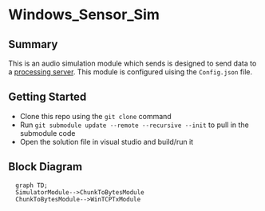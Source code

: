 # Windows_Sensor_Sim

## Summary

This is an audio simulation module which sends is designed to send data to a [processing server](https://github.com/Sense-Scape/Windows_Proc_Serv).
This module is configured uising the ```Config.json``` file. 

## Getting Started

- Clone this repo using the ```git clone``` command
- Run ```git submodule update --remote --recursive --init``` to pull in the submodule code
- Open the solution file in visual studio and build/run it

## Block Diagram

``` mermaid
  graph TD;
  SimulatorModule-->ChunkToBytesModule
  ChunkToBytesModule-->WinTCPTxModule
```
